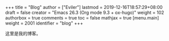 +++
title = "Blog"
author = ["Eviler"]
lastmod = 2019-12-16T18:57:29+08:00
draft = false
creator = "Emacs 26.3 (Org mode 9.3 + ox-hugo)"
weight = 102
authorbox = true
comments = true
toc = false
mathjax = true
[menu.main]
  weight = 2001
  identifier = "blog"
+++

这里是我的博客。
